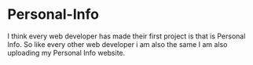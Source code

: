 # Personal-Info
I think every web developer has made their first project is that is Personal Info. So like every other web developer i am also the same I am also uploading my Personal Info website.
